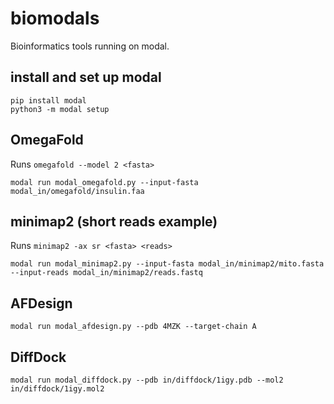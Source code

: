 # biomodals
Bioinformatics tools running on modal.

## install and set up modal
```
pip install modal
python3 -m modal setup
```

## OmegaFold

Runs `omegafold --model 2 <fasta>`

```
modal run modal_omegafold.py --input-fasta modal_in/omegafold/insulin.faa
```
## minimap2 (short reads example)

Runs `minimap2 -ax sr <fasta> <reads>`

```
modal run modal_minimap2.py --input-fasta modal_in/minimap2/mito.fasta --input-reads modal_in/minimap2/reads.fastq
```

## AFDesign

```
modal run modal_afdesign.py --pdb 4MZK --target-chain A
```

## DiffDock

```
modal run modal_diffdock.py --pdb in/diffdock/1igy.pdb --mol2 in/diffdock/1igy.mol2
```


